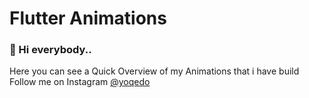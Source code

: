 ﻿# Flutter Animations

### 👋 Hi everybody..

Here you can see a Quick Overview of my Animations that i have build
Follow me on Instagram [@yoqedo](https://www.instagram.com/yoqedo/)


